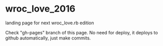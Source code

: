 wroc_love_2016
==============

landing page for next wroc_love.rb edition

Check "gh-pages" branch of this page.
No need for deploy, it deploys to github automatically, just make commits.
